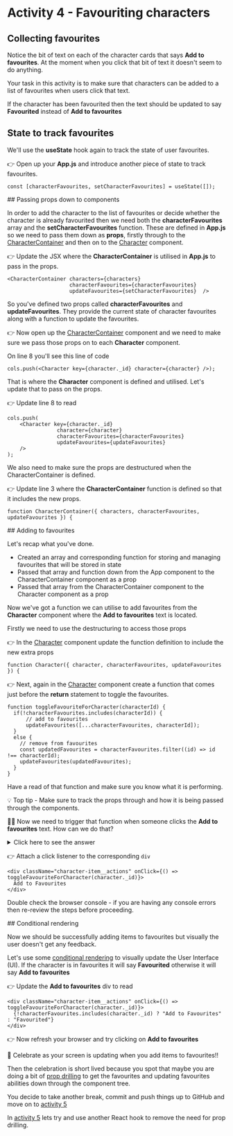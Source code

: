 # Activity 4 - Favouriting characters

## Collecting favourites

Notice the bit of text on each of the character cards that says **Add to favourites**. At the moment when you click that bit of text it doesn't seem to do anything.

Your task in this activity is to make sure that characters can be added to a list of favourites when users click that text.

If the character has been favourited then the text should be updated to say **Favourited** instead of **Add to favourites**

## State to track favourites

We'll use the **useState** hook again to track the state of user favourites.

👉 Open up your **App.js** and introduce another piece of state to track favourites.

```
const [characterFavourites, setCharacterFavourites] = useState([]);
```

## Passing props down to components

In order to add the character to the list of favourites or decide whether the character is already favourited then we need both the **characterFavourites** array and the **setCharacterFavourites** function. These are defined in **App.js** so we need to pass them down as **props**, firstly through to the [CharacterContainer](../src/components/CharacterContainer.js) and then on to the [Character](../src/components/Character.js) component.

👉 Update the JSX where the **CharacterContainer** is utilised in **App.js** to pass in the props. 

```
<CharacterContainer characters={characters} 
                    characterFavourites={characterFavourites} 
                    updateFavourites={setCharacterFavourites}  />
```

So you've defined two props called **characterFavourites** and **updateFavourites**. They provide the current state of character favourites along with a function to update the favourites.

👉 Now open up the [CharacterContainer](../src/components/CharacterContainer.js) component and we need to make sure we pass those props on to each **Character** component.

On line 8 you'll see this line of code

```
cols.push(<Character key={character._id} character={character} />);
```

That is where the **Character** component is defined and utilised. Let's update that to pass on the props.

👉 Update line 8 to read

```
cols.push(
    <Character key={character._id} 
                character={character} 
                characterFavourites={characterFavourites} 
                updateFavourites={updateFavourites} 
    />
);
```

We also need to make sure the props are destructured when the CharacterContainer is defined.

👉 Update line 3 where the **CharacterContainer** function is defined so that it includes the new props.

```
function CharacterContainer({ characters, characterFavourites, updateFavourites }) {
```

## Adding to favourites

Let's recap what you've done.

* Created an array and corresponding function for storing and managing favourites that will be stored in state
* Passed that array and function down from the App component to the CharacterContainer component as a prop
* Passed that array from the CharacterContainer component to the Character component as a prop

Now we've got a function we can utilise to add favourites from the **Character** component where the **Add to favourites** text is located.

Firstly we need to use the destructuring to access those props

👉 In the [Character](../src/components/Character.js) component update the function definition to include the new extra props

```
function Character({ character, characterFavourites, updateFavourites }) {
```

👉 Next, again in the [Character](../src/components/Character.js) component create a function that comes just before the **return** statement to toggle the favourites.

```
function toggleFavouriteForCharacter(characterId) {
  if(!characterFavourites.includes(characterId)) {
      // add to favourites
      updateFavourites([...characterFavourites, characterId]);
  }
  else {
    // remove from favourites
    const updatedFavourites = characterFavourites.filter((id) => id !== characterId);
    updateFavourites(updatedFavourites);
  }
}
```

Have a read of that function and make sure you know what it is performing.

💡 Top tip - Make sure to track the props through and how it is being passed through the components.

🙋🏻 Now we need to trigger that function when someone clicks the **Add to favourites** text. How can we do that?

<details>
<summary>Click here to see the answer</summary>
<pre>
Attach an onClick listener
</pre>
</details>

👉 Attach a click listener to the corresponding `div` 

```
<div className="character-item__actions" onClick={() => toggleFavouriteForCharacter(character._id)}>
  Add to Favourites
</div>
```

Double check the browser console - if you are having any console errors then re-review the steps before proceeding.

## Conditional rendering

Now we should be successfully adding items to favourites but visually the user doesn't get any feedback.

Let's use some [conditional rendering](https://reactjs.org/docs/conditional-rendering.html) to visually update the User Interface (UI). If the character is in favourites it will say **Favourited** otherwise it will say **Add to favourites**

👉 Update the **Add to favourites** div to read

```
<div className="character-item__actions" onClick={() => toggleFavouriteForCharacter(character._id)}>
  {!characterFavourites.includes(character._id) ? "Add to Favourites" : "Favourited"}
</div>
```

👉 Now refresh your browser and try clicking on **Add to favourites**

🎉 Celebrate as your screen is updating when you add items to favourites!!

Then the celebration is short lived because you spot that maybe you are doing a bit of [prop drilling](https://kentcdodds.com/blog/prop-drilling) to get the favourites and updating favourites abilities down through the component tree.

You decide to take another break, commit and push things up to GitHub and move on to [activity 5](./activity_5.md) 

In [activity 5](./activity_5.md)  lets try and use another React hook to remove the need for prop drilling.






